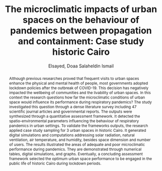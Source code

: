 ---
layout: technique
title: The microclimatic impacts of urban spaces on the behaviour of pandemics between propagation and containment Case study historic Cairo
classifications:
    system_type: "False"
    technique: "False"
    design_study: "False"
    evaluation: "False"
    data: "False"
    analysis: "True"
    generation: "False"
    curation_and_transformation: "False"
    management: "False"
    modeling: "True"
    urban_analysis: "True"
    visualization: "False"
    sunlight_access: "True"
    wind_ventilation: "True"
    view_impact: "False"
    energy: "False"
    damage_and_disaster_management: "True"
    climate: "False"
    sound: "False"
    property_cadastre: "False"
    other_use: "False"
    lookup: "False"
    browse: "True"
    locate: "False"
    explore: "False"
    identify: "True"
    compare: "True"
    summarize: "False"
    distribution: "True"
    trends: "False"
    outliers: "False"
    extremes: "False"
    features: "True"
    target_discovery: "True"
    target_access: "True"
    spatial_relation: "True"
    buildings: "True"
    streets: "True"
    nature: "False"
    uniform_discretization: "True"
    structural_subdivision: "False"
    univariate: "False"
    multivariate: "True"
    volumetric: "True"
    temporal: "True"
    sensing: "False"
    statistical: "False"
    simulation_based: "True"
    learning_based: "False"
    surveyed: "False"
    site: "False"
    block: "True"
    multi_block: "False"
    city: "False"
    va_wo_model: "False"
    post_model: "False"
    model_integrated: "False"
    assisted_models: "False"
    overlay: "True"
    embedded: "False"
    linked: "False"
    temporal_jx: "False"
    spatial_jx: "True"
    filter: "False"
    aggregate: "True"
    embed: "False"
    glyphs: "True"
    bar_charts: "True"
    scatterplots: "False"
    matrix: "False"
    parallel_coordinates: "False"
    map_2d: "True"
    map_3d: "True"
    walking: "False"
    steering: "False"
    selection_based: "False"
    manipulation_based: "True"
    distortion: "False"
    ghosting: "False"
    culling: "False"
    birds_view: "True"
    multi_view: "True"
    assisted_steering: "False"
    other: "False"
    vr_cave: "False"
    ar: "False"
    desktop: "True"
    mobile: "False"
    case_study: "True"
    user_study: "False"
    statistical_evaluation: "False"
    expert_interviews: "False"
key: "FEZV5UVP"
item_type: "journalArticle"
publication_year: "2021.0"
author: "Elsayed, Doaa Salaheldin Ismail"
title: "The microclimatic impacts of urban spaces on the behaviour of pandemics between propagation and containment: Case study historic Cairo"
publication_title: "Urban Climate"
isbn: "nan"
issn: "2212-0955"
doi: "https://doi.org/10.1016/j.uclim.2021.100773"
url: "nan"
abstract_note: "nan"
date_added: "2024-01-11 20:26:22"
date_modified: "2024-01-11 20:26:22"
access_date: "nan"
pages: "100773"
num_pages: "nan"
issue: "nan"
volume: "36"
number_of_volumes: "nan"
journal_abbreviation: "nan"
short_title: "nan"
series: "nan"
series_number: "nan"
series_text: "nan"
series_title: "nan"
publisher: "nan"
place: "nan"
language: "nan"
rights: "nan"
type: "nan"
archive: "nan"
archive_location: "nan"
library_catalog: "nan"
call_number: "nan"
extra: "nan"
notes: "nan"
file_attachments: "nan"
link_attachments: "nan"
manual_tags: "nan"
automatic_tags: "nan"
editor: "nan"
series_editor: "nan"
translator: "nan"
contributor: "nan"
attorney_agent: "nan"
book_author: "nan"
cast_member: "nan"
commenter: "nan"
composer: "nan"
cosponsor: "nan"
counsel: "nan"
interviewer: "nan"
producer: "nan"
recipient: "nan"
reviewed_author: "nan"
scriptwriter: "nan"
words_by: "nan"
guest: "nan"
number: "nan"
edition: "nan"
running_time: "nan"
scale: "nan"
medium: "nan"
artwork_size: "nan"
filing_date: "nan"
application_number: "nan"
assignee: "nan"
issuing_authority: "nan"
country: "nan"
meeting_name: "nan"
conference_name: "nan"
court: "nan"
references: "nan"
reporter: "nan"
legal_status: "nan"
priority_numbers: "nan"
programming_language: "nan"
version: "nan"
system: "nan"
code: "nan"
code_number: "nan"
section: "nan"
session: "nan"
committee: "nan"
history: "nan"
legislative_body: "nan"
abstract: "Although previous researches proved that frequent visits to urban spaces enhance the physical and mental health of people, most governments adopted lockdown policies after the outbreak of COVID-19. This decision has negatively impacted the wellbeing of communities and the livability of urban spaces. In this context the research questions how far the microclimatic conditions of urban space would influence its performance during respiratory pandemics? The study investigated this question through a dense literature survey including 47 scientific journal articles and governmental reports. The outputs were synthesized through a quantitative assessment framework. It detected the spatio-environmental parameters influencing the behaviour of respiratory pandemics in urban settings. To validate the frameworks outputs, the research applied case study sampling for 3 urban spaces in historic Cairo. It generated digital simulations and computations addressing solar radiation, natural ventilation, air temperature, and humidity, besides space dimension and number of users. The results illustrated the areas of adequate and poor microclimatic performance during pandemics. They are demonstrated through numerical tables, digital simulations, and graphs. Eventually, a concluding assessment framework selected the optimum urban space performance to be engaged in the public life of historic Cairo during lockdown periods."
---